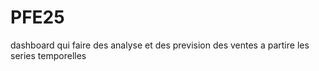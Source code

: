 # PFE25
dashboard qui faire des analyse et des prevision des ventes a partire les series temporelles
